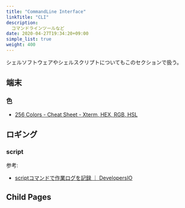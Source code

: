 ```yaml
---
title: "CommandLine Interface"
linkTitle: "CLI"
description:
  コマンドラインツールなど
date: 2020-04-27T19:34:20+09:00
simple_list: true
weight: 400
---
```


シェルソフトウェアやシェルスクリプトについてもこのセクションで扱う。

## 端末
### 色

- [256 Colors - Cheat Sheet - Xterm, HEX, RGB, HSL](https://jonasjacek.github.io/colors/)

## ロギング
### script

参考:

- [scriptコマンドで作業ログを記録 ｜ DevelopersIO](https://dev.classmethod.jp/server-side/os/scriptcommand/)

## Child Pages
